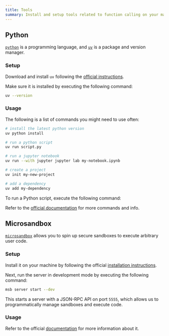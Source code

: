```yaml
---
title: Tools
summary: Install and setup tools related to function calling on your machine
---
```


## Python

[`python`](https://github.com/python/cpython) is a programming language, and [`uv`](https://github.com/astral-sh/uv) is a package and version manager.

### Setup

Download and install `uv` following the [official instructions](https://docs.astral.sh/uv/getting-started/installation/).

Make sure it is installed by executing the following command:

```bash
uv --version
```

### Usage

The following is a list of commands you might need to use often:

```bash
# install the latest python version
uv python install

# run a python script
uv run script.py

# run a jupyter notebook
uv run --with jupyter jupyter lab my-notebook.ipynb

# create a project
uv init my-new-project

# add a dependency
uv add my-dependency
```

To run a Python script, execute the following command:

Refer to the [official documentation](https://docs.astral.sh/uv/guides/) for more commands and info.

## Microsandbox

[`microsandbox`](https://github.com/microsandbox/microsandbox) allows you to spin up secure sandboxes to execute arbitrary user code.

### Setup

Install it on your machine by following the official [installation instructions](https://docs.microsandbox.dev/guides/getting-started/#installation).

Next, run the server in development mode by executing the following command:

```bash
msb server start --dev
```

This starts a server with a JSON-RPC API on port `5555`, which allows us to programmatically manage sandboxes and execute code.

### Usage

Refer to the official [documentation](https://docs.microsandbox.dev) for more information about it.

